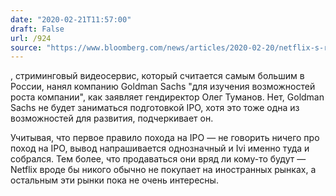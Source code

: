 ```yaml
---
date: "2020-02-21T11:57:00"
draft: False
url: /924
source: "https://www.bloomberg.com/news/articles/2020-02-20/netflix-s-russian-rival-hires-goldman-to-study-possible-deals"
---
```


, стриминговый видеосервис, который считается самым большим в России, нанял компанию Goldman Sachs "для изучения возможностей роста компании", как заявляет гендиректор Олег Туманов. Нет, Goldman Sachs не будет заниматься подготовкой IPO, хотя это тоже одна из возможностей для развития, подчеркивает он.

Учитывая, что первое правило похода на IPO — не говорить ничего про поход на IPO, вывод напрашивается однозначный и Ivi именно туда и собрался. Тем более, что продаваться они вряд ли кому-то будут — Netflix вроде бы никого обычно не покупает на иностранных рынках, а остальным эти рынки пока не очень интересны.
